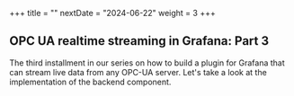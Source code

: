 +++
title = ""
nextDate = "2024-06-22"
weight = 3
+++

## OPC UA realtime streaming in Grafana: Part 3

The third installment in our series on how to build a plugin for Grafana that can stream live data from any OPC-UA server. Let's take a look at the implementation of the backend component.